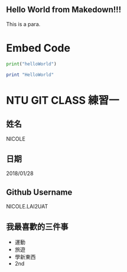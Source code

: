 ## Hello World from Makedown!!!


This is a para.

# Embed Code
```python
print("helloWorld")
```

```Ruby
print "HelloWorld"
```

# NTU GIT CLASS 練習一

姓名
----
NICOLE


日期
----
2018/01/28

Github Username
---------------
NICOLE.LAI2UAT


我最喜歡的三件事
---------------
- 運動
- 旅遊
- 學新東西
- 2nd